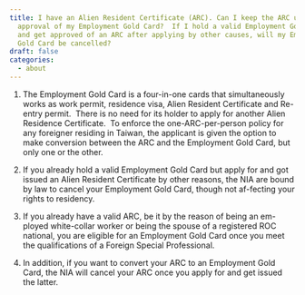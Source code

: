 ```yaml
---
title: I have an Alien Resident Certificate (ARC). Can I keep the ARC upon
  approval of my Employment Gold Card?  If I hold a valid Employment Gold Card
  and get approved of an ARC after applying by other causes, will my Employment
  Gold Card be cancelled?
draft: false
categories:
  - about
---
```

1. The Employment Gold Card is a four-in-one cards that simultaneously works as work permit, residence visa, Alien Resident Certificate and Re-entry permit.  There is no need for its holder to apply for another Alien Residence Certificate.  To enforce the one-ARC-per-person policy for any foreigner residing in Taiwan, the applicant is given the option to make conversion between the ARC and the Employment Gold Card, but only one or the other.

2. If you already hold a valid Employment Gold Card but apply for and got issued an Alien Resident Certificate by other reasons, the NIA are bound by law to cancel your Employment Gold Card, though not af-fecting your rights to residency.

3. If you already have a valid ARC, be it by the reason of being an em-ployed white-collar worker or being the spouse of a registered ROC national, you are eligible for an Employment Gold Card once you meet the qualifications of a Foreign Special Professional.

4. In addition, if you want to convert your ARC to an Employment Gold Card, the NIA will cancel your ARC once you apply for and get issued the latter.